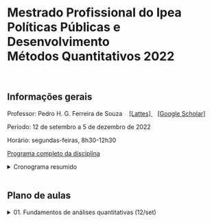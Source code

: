 # Mestrado Profissional do Ipea <br> Políticas Públicas e Desenvolvimento <br> Métodos Quantitativos 2022

<br> 


## Informações gerais

Professor: Pedro H. G. Ferreira de Souza  &nbsp;&nbsp;  [ [Lattes] ](http://lattes.cnpq.br/6550053913880063) &nbsp;&nbsp; [ [Google Scholar] ](https://scholar.google.com.br/citations?user=OO5-iGcAAAAJ&hl=pt-BR)

Período: 12 de setembro a 5 de dezembro de 2022

Horário: segundas-feiras, 8h30-12h30

[Programa completo da disciplina](programa-completo.pdf)

<details><summary>Cronograma resumido</summary>

---
 
| Aula | Data  | Tópico                                               | Aula prática? | Entrega de atividade? |
|------|-------|------------------------------------------------------|---------------|-----------------------|
| 1    | 12/09 | Fundamentos de análises quantitativas                | Não           | Não                   |
| 2    | 19/09 | Introdução à causalidade                             | Não           | Sim                   |
| 3    | 26/09 | Manipulação de dados no R                            | Sim           | Sim                   |
| 4    | 03/10 | Estatísticas descritivas no R                        | Sim           | Sim                   |
| 5    | 10/10 | Fundamentos de probabilidade                         | Não           | Sim                   |
| 6    | 17/10 | Inferência estatística                               | Não           | Sim                   |
| 7    | 24/10 | Testes de hipóteses                                  | Não           | Sim                   |
| -    | 31/10 | **NÃO HAVERÁ AULA**                                  | -             | -                     |
| 8    | 07/11 | Probabilidade, inferência e testes de hipóteses no R | Sim           | Sim                   |
| 9    | 14/11 | Regressao linear, parte 1                            | Não           | Sim                   |
| 10   | 21/11 | Regressão linear, parte 2                            | Não           | Sim                   |
| -    | 28/11 | **NÃO HAVERÁ AULA**                                  | -             | -                     |
| 11   | 05/12 | Regressão linear no R                                | Sim           | Sim                   |
 
---
  
</details>




<br>

## Plano de aulas

<details><summary>01. Fundamentos de análises quantitativas (12/set) </summary>

---
 
Slides

Leitura obrigatória:

&nbsp;&nbsp;&nbsp;&nbsp;&nbsp; [Babbie 2021, caps. 1 e 4](01-metodologia/babbie-2021-cap1e4.pdf)

Leituras optativas

&nbsp;&nbsp;&nbsp;&nbsp;&nbsp; [Kellstedt e Whitten 2018, p. 1-42](kellstedt-whitten-2018-p1a42.pdf)

&nbsp;&nbsp;&nbsp;&nbsp;&nbsp; [King, Keohane e Verba 1994, cap. 1](king-keohane-verba-1994-cap1)
 
---
  
</details>
